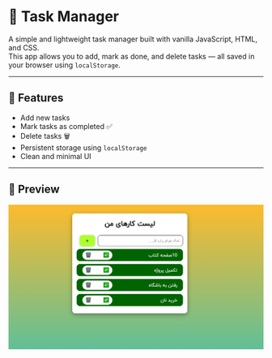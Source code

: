 # 📝 Task Manager

A simple and lightweight task manager built with vanilla JavaScript, HTML, and CSS.  
This app allows you to add, mark as done, and delete tasks — all saved in your browser using `localStorage`.

---

## 🚀 Features

- Add new tasks
- Mark tasks as completed ✅
- Delete tasks 🗑️
- Persistent storage using `localStorage`
- Clean and minimal UI

---

## 📸 Preview

![App Screenshot](./asset/images/todolist.PNG)
